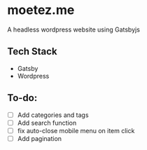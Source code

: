 # moetez.me
A headless wordpress website using Gatsbyjs

## Tech Stack
* Gatsby
* Wordpress


## To-do:

- [ ] Add categories and tags
- [ ] Add search function
- [ ] fix auto-close mobile menu on item click
- [ ] Add pagination 
